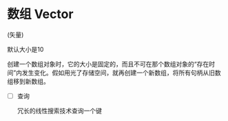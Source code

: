 # **数组** Vector

(矢量)

默认大小是10

创建一个数组对象时，它的大小是固定的，而且不可在那个数组对象的“存在时间”内发生变化。假如用光了存储空间，就再创建一个新数组，将所有句柄从旧数组移到新数组。

- [ ] 查询

  冗长的线性搜索技术查询一个键